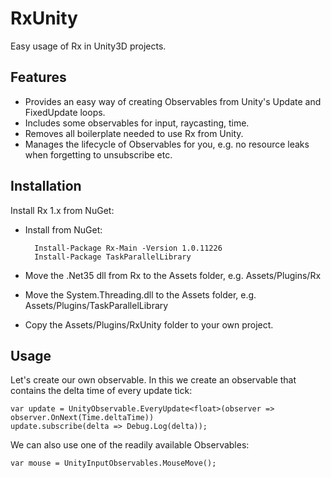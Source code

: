 # RxUnity

Easy usage of Rx in Unity3D projects.

## Features

* Provides an easy way of creating Observables from Unity's Update and FixedUpdate loops.
* Includes some observables for input, raycasting, time.
* Removes all boilerplate needed to use Rx from Unity.
* Manages the lifecycle of Observables for you, e.g. no resource leaks when forgetting to unsubscribe etc.

## Installation

Install Rx 1.x from NuGet:

* Install from NuGet:

        Install-Package Rx-Main -Version 1.0.11226
		Install-Package TaskParallelLibrary

* Move the .Net35 dll from Rx to the Assets folder, e.g. Assets/Plugins/Rx
* Move the System.Threading.dll to the Assets folder, e.g. Assets/Plugins/TaskParallelLibrary
* Copy the Assets/Plugins/RxUnity folder to your own project.

## Usage

Let's create our own observable. In this we create an observable that contains the delta time of every update tick:

    var update = UnityObservable.EveryUpdate<float>(observer => observer.OnNext(Time.deltaTime))
    update.subscribe(delta => Debug.Log(delta));

We can also use one of the readily available Observables:

    var mouse = UnityInputObservables.MouseMove();